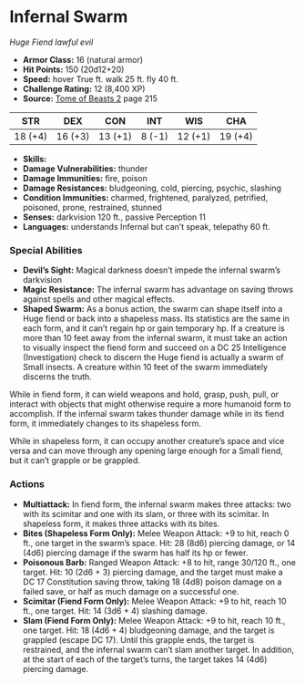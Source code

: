 # Infernal Swarm

*Huge* *Fiend* *lawful evil*

- **Armor Class:** 16 (natural armor)
- **Hit Points:** 150 (20d12+20)
- **Speed:** hover True ft. walk 25 ft. fly 40 ft.
- **Challenge Rating:** 12 (8,400 XP)
- **Source:** [Tome of Beasts 2](https://koboldpress.com/kpstore/product/tome-of-beasts-2-for-5th-edition) page 215

| STR | DEX | CON | INT | WIS | CHA |
| --- | --- | --- | --- | --- | --- |
| 18 (+4) | 16 (+3) | 13 (+1) | 8 (-1) | 12 (+1) | 19 (+4) |

- **Skills:** 
- **Damage Vulnerabilities:** thunder
- **Damage Immunities:** fire, poison
- **Damage Resistances:** bludgeoning, cold, piercing, psychic, slashing
- **Condition Immunities:** charmed, frightened, paralyzed, petrified, poisoned, prone, restrained, stunned
- **Senses:** darkvision 120 ft., passive Perception 11
- **Languages:** understands Infernal but can’t speak, telepathy 60 ft.
### Special Abilities
- **Devil’s Sight:** Magical darkness doesn’t impede the infernal swarm’s darkvision
- **Magic Resistance:** The infernal swarm has advantage on saving throws against spells and other magical effects.
- **Shaped Swarm:** As a bonus action, the swarm can shape itself into a Huge fiend or back into a shapeless mass. Its statistics are the same in each form, and it can’t regain hp or gain temporary hp. If a creature is more than 10 feet away from the infernal swarm, it must take an action to visually inspect the fiend form and succeed on a DC 25 Intelligence (Investigation) check to discern the Huge fiend is actually a swarm of Small insects. A creature within 10 feet of the swarm immediately discerns the truth.

While in fiend form, it can wield weapons and hold, grasp, push, pull, or interact with objects that might otherwise require a more humanoid form to accomplish. If the infernal swarm takes thunder damage while in its fiend form, it immediately changes to its shapeless form.

While in shapeless form, it can occupy another creature’s space and vice versa and can move through any opening large enough for a Small fiend, but it can’t grapple or be grappled.
### Actions
- **Multiattack:** In fiend form, the infernal swarm makes three attacks: two with its scimitar and one with its slam, or three with its scimitar. In shapeless form, it makes three attacks with its bites.
- **Bites (Shapeless Form Only):** Melee Weapon Attack: +9 to hit, reach 0 ft., one target in the swarm’s space. Hit: 28 (8d6) piercing damage, or 14 (4d6) piercing damage if the swarm has half its hp or fewer.
- **Poisonous Barb:** Ranged Weapon Attack: +8 to hit, range 30/120 ft., one target. Hit: 10 (2d6 + 3) piercing damage, and the target must make a DC 17 Constitution saving throw, taking 18 (4d8) poison damage on a failed save, or half as much damage on a successful one.
- **Scimitar (Fiend Form Only):** Melee Weapon Attack: +9 to hit, reach 10 ft., one target. Hit: 14 (3d6 + 4) slashing damage.
- **Slam (Fiend Form Only):** Melee Weapon Attack: +9 to hit, reach 10 ft., one target. Hit: 18 (4d6 + 4) bludgeoning damage, and the target is grappled (escape DC 17). Until this grapple ends, the target is restrained, and the infernal swarm can’t slam another target. In addition, at the start of each of the target’s turns, the target takes 14 (4d6) piercing damage.


